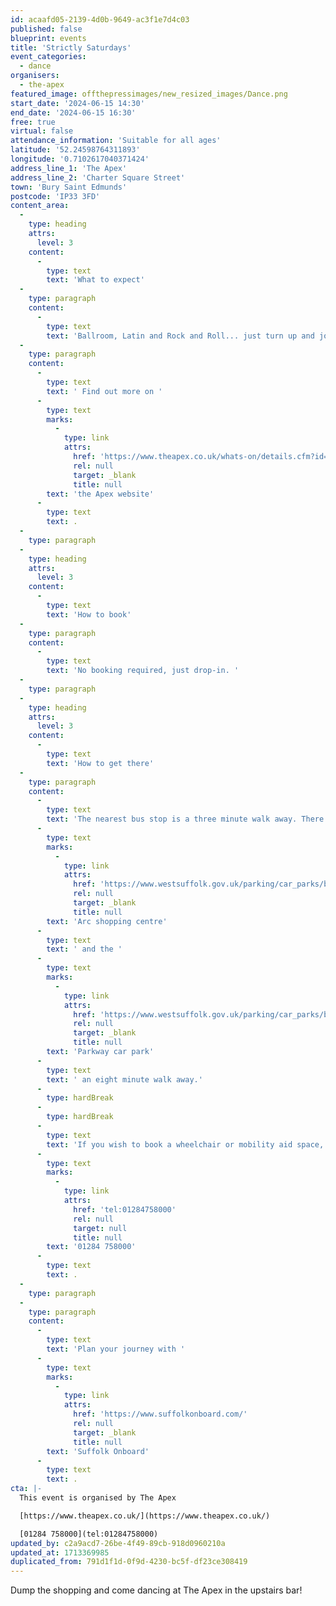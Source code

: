 ```yaml
---
id: acaafd05-2139-4d0b-9649-ac3f1e7d4c03
published: false
blueprint: events
title: 'Strictly Saturdays'
event_categories:
  - dance
organisers:
  - the-apex
featured_image: offthepressimages/new_resized_images/Dance.png
start_date: '2024-06-15 14:30'
end_date: '2024-06-15 16:30'
free: true
virtual: false
attendance_information: 'Suitable for all ages'
latitude: '52.24598764311893'
longitude: '0.7102617040371424'
address_line_1: 'The Apex'
address_line_2: 'Charter Square Street'
town: 'Bury Saint Edmunds'
postcode: 'IP33 3FD'
content_area:
  -
    type: heading
    attrs:
      level: 3
    content:
      -
        type: text
        text: 'What to expect'
  -
    type: paragraph
    content:
      -
        type: text
        text: 'Ballroom, Latin and Rock and Roll... just turn up and join in!'
  -
    type: paragraph
    content:
      -
        type: text
        text: ' Find out more on '
      -
        type: text
        marks:
          -
            type: link
            attrs:
              href: 'https://www.theapex.co.uk/whats-on/details.cfm?id=40605&ins=1271990'
              rel: null
              target: _blank
              title: null
        text: 'the Apex website'
      -
        type: text
        text: .
  -
    type: paragraph
  -
    type: heading
    attrs:
      level: 3
    content:
      -
        type: text
        text: 'How to book'
  -
    type: paragraph
    content:
      -
        type: text
        text: 'No booking required, just drop-in. '
  -
    type: paragraph
  -
    type: heading
    attrs:
      level: 3
    content:
      -
        type: text
        text: 'How to get there'
  -
    type: paragraph
    content:
      -
        type: text
        text: 'The nearest bus stop is a three minute walk away. There is car parking at the '
      -
        type: text
        marks:
          -
            type: link
            attrs:
              href: 'https://www.westsuffolk.gov.uk/parking/car_parks/bse_car_parks/cattle-market-car-park.cfm'
              rel: null
              target: _blank
              title: null
        text: 'Arc shopping centre'
      -
        type: text
        text: ' and the '
      -
        type: text
        marks:
          -
            type: link
            attrs:
              href: 'https://www.westsuffolk.gov.uk/parking/car_parks/bse_car_parks/parkway-multi-storey-car-park.cfm'
              rel: null
              target: _blank
              title: null
        text: 'Parkway car park'
      -
        type: text
        text: ' an eight minute walk away.'
      -
        type: hardBreak
      -
        type: hardBreak
      -
        type: text
        text: 'If you wish to book a wheelchair or mobility aid space, please contact the Box office on '
      -
        type: text
        marks:
          -
            type: link
            attrs:
              href: 'tel:01284758000'
              rel: null
              target: null
              title: null
        text: '01284 758000'
      -
        type: text
        text: .
  -
    type: paragraph
  -
    type: paragraph
    content:
      -
        type: text
        text: 'Plan your journey with '
      -
        type: text
        marks:
          -
            type: link
            attrs:
              href: 'https://www.suffolkonboard.com/'
              rel: null
              target: _blank
              title: null
        text: 'Suffolk Onboard'
      -
        type: text
        text: .
cta: |-
  This event is organised by The Apex

  [https://www.theapex.co.uk/](https://www.theapex.co.uk/) 

  [01284 758000](tel:01284758000)
updated_by: c2a9acd7-26be-4f49-89cb-918d0960210a
updated_at: 1713369985
duplicated_from: 791d1f1d-0f9d-4230-bc5f-df23ce308419
---
```

Dump the shopping and come dancing at The Apex in the upstairs bar!